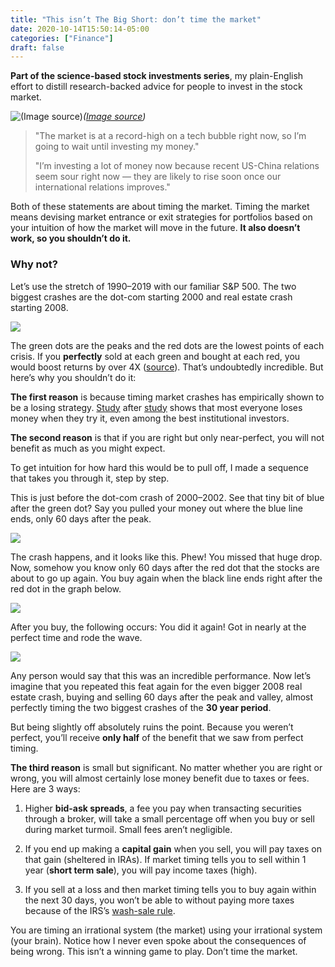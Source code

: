 ```yaml
---
title: "This isn’t The Big Short: don’t time the market"
date: 2020-10-14T15:50:14-05:00
categories: ["Finance"]
draft: false
---
```


**Part of the science-based stock investments series**, my plain-English effort to distill research-backed advice for people to invest in the stock market.

![([Image source](https://www.cnbc.com/2018/04/18/trying-to-time-the-market-is-a-losing-game.html))](https://cdn-images-1.medium.com/max/2000/1*Ag-FFL-E56EtQeGhKp7Yvg.jpeg)*([Image source](https://www.cnbc.com/2018/04/18/trying-to-time-the-market-is-a-losing-game.html))*
> "The market is at a record-high on a tech bubble right now, so I’m going to wait until investing my money."
> 
> "I’m investing a lot of money now because recent US-China relations seem sour right now — they are likely to rise soon once our international relations improves."

Both of these statements are about timing the market. Timing the market means devising market entrance or exit strategies for portfolios based on your intuition of how the market will move in the future. **It also doesn’t work, so you shouldn’t do it.**

### Why not?

Let’s use the stretch of 1990–2019 with our familiar S&P 500. The two biggest crashes are the dot-com starting 2000 and real estate crash starting 2008.

![](https://cdn-images-1.medium.com/max/3542/1*kVUCFSHZ1J-mMZS7tbEF8w.jpeg)

The green dots are the peaks and the red dots are the lowest points of each crisis. If you **perfectly** sold at each green and bought at each red, you would boost returns by over 4X ([source](https://ofdollarsanddata.com/when-does-market-timing-work/)). That’s undoubtedly incredible. But here’s why you shouldn’t do it:

**The first reason** is because timing market crashes has empirically shown to be a losing strategy. [Study](http://www.northstarfinancial.com/files/6314/6523/9571/2016_DALBAR_Advisor_Edition.pdf) after [study](https://www.morningstar.com/articles/942396/mind-the-gap-2019) shows that most everyone loses money when they try it, even among the best institutional investors.

**The second reason** is that if you are right but only near-perfect, you will not benefit as much as you might expect. 

To get intuition for how hard this would be to pull off, I made a sequence that takes you through it, step by step.

This is just before the dot-com crash of 2000–2002. See that tiny bit of blue after the green dot? Say you pulled your money out where the blue line ends, only 60 days after the peak. 

![](https://cdn-images-1.medium.com/max/3496/1*6RhCJ4vXEWdhyoj2rFxJMA.jpeg)

The crash happens, and it looks like this.  Phew! You missed that huge drop. Now, somehow you know only 60 days after the red dot that the stocks are about to go up again. You buy again when the black line ends right after the red dot in the graph below. 

![](https://cdn-images-1.medium.com/max/3528/1*v85brdgxbwiE7RABoXwwUQ.jpeg)

After you buy, the following occurs: You did it again! Got in nearly at the perfect time and rode the wave. 

![](https://cdn-images-1.medium.com/max/3528/1*ChWiOGxdqhkXEZzk7zmesw.jpeg)

Any person would say that this was an incredible performance.  Now let’s imagine that you repeated this feat again for the even bigger 2008 real estate crash, buying and selling 60 days after the peak and valley, almost perfectly timing the two biggest crashes of the **30 year period**. 

But being slightly off absolutely ruins the point.  Because you weren’t perfect, you’ll receive **only half** of the benefit that we saw from perfect timing.

**The third reason** is small but significant. No matter whether you are right or wrong, you will almost certainly lose money benefit due to taxes or fees. Here are 3 ways:

1. Higher **bid-ask spreads**, a fee you pay when transacting securities through a broker, will take a small percentage off when you buy or sell during market turmoil. Small fees aren’t negligible.

1. If you end up making a **capital gain** when you sell, you will pay taxes on that gain (sheltered in IRAs). If market timing tells you to sell within 1 year (**short term sale**), you will pay income taxes (high).

1. If you sell at a loss and then market timing tells you to buy again within the next 30 days, you won’t be able to without paying more taxes because of the IRS’s [wash-sale rule](https://www.investopedia.com/terms/w/washsalerule.asp).

You are timing an irrational system (the market) using your irrational system (your brain). Notice how I never even spoke about the consequences of being wrong.  This isn’t a winning game to play. Don’t time the market.
